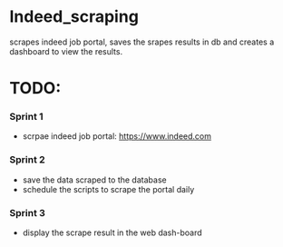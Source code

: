 # Indeed_scraping
scrapes indeed job portal, saves the srapes results in db and creates a dashboard to view the results.

# TODO: 

### Sprint 1
- scrpae indeed job portal: https://www.indeed.com

### Sprint 2
- save the data scraped to the database
- schedule the scripts to scrape the portal daily

### Sprint 3
- display the scrape result in the web dash-board

